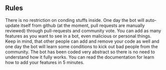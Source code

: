 ## Rules

There is no restriction on conding stuffs inside. One day the bot will auto-update itself from github (at the moment, pull requests are manually reviewed) through pull-requests and community vote.
You can add as many features as you want to see in a bot, even malicious or personal things. Keep in mind, that other people can add and remove your code as well and one day the bot will learn some conditions to kick out bad people from the community.
The bot has been coded very abstract so there is no need to understand how it fully works.
You can read the documentation for learn how to add your features in 5 minutes.